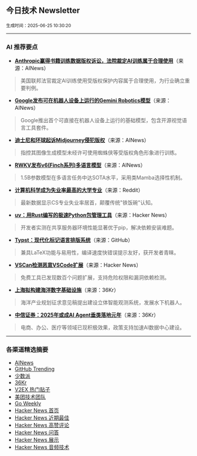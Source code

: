 ## 今日技术 Newsletter

<sub> 生成时间：2025-06-25 10:30:20</sub>


---

### AI 推荐要点

- **[Anthropic赢得书籍训练数据版权诉讼，法院裁定AI训练属于合理使用](https://entertainmentlawreview.lls.edu/authors-v-anthropic-the-legal-showdown-over-ai-copyright-and-fair-use/)**（来源：AINews）  
> 美国联邦法官裁定AI训练使用受版权保护内容属于合理使用，为行业确立重要判例。

- **[Google发布可在机器人设备上运行的Gemini Robotics模型](https://twitter.com/demishassabis/status/1937526283161809056)**（来源：AINews）  
> Google推出首个可直接在机器人设备上运行的基础模型，包含开源视觉语言工具套件。

- **[迪士尼和环球起诉Midjourney侵犯版权](https://twitter.com/DeepLearningAI/status/1937314755066171580)**（来源：AINews）  
> 指控其图像生成模型未经许可使用蜘蛛侠等受版权角色形象进行训练。

- **[RWKV发布v6(Finch系列)多语言模型](https://arxiv.org/abs/2404.05892)**（来源：AINews）  
> 1.5B参数模型在多语言任务中达SOTA水平，采用类Mamba选择性机制。

- **[计算机科学成为失业率最高的大学专业](https://www.reddit.com/r/OpenAI/comments/1ljg6oa/today_the_very_fields_once_hailed_as_bulletproof/)**（来源：Reddit）  
> 最新数据显示CS专业失业率居首，颠覆传统"铁饭碗"认知。

- **[uv：用Rust编写的极速Python包管理工具](https://news.ycombinator.com/item?id=44357411)**（来源：Hacker News）  
> 开发者实测在共享服务器环境性能显著优于pip，解决依赖安装难题。

- **[Typst：现代化标记语言排版系统](https://github.com/typst/typst)**（来源：GitHub）  
> 兼具LaTeX功能与易用性，编译速度快错误提示友好，获开发者青睐。

- **[VSCan检测恶意VSCode扩展](https://news.ycombinator.com/item?id=44371740)**（来源：Hacker News）  
> 免费工具已发现数百个问题扩展，支持危险权限和漏洞依赖检测。

- **[上海拟构建海洋数字基础设施](https://36kr.com/newsflashes/3351285494196870)**（来源：36Kr）  
> 海洋产业规划征求意见稿提出建设立体智能观测系统，发展水下机器人。

- **[中信证券：2025年或成AI Agent垂类落地元年](https://36kr.com/newsflashes/3351204081085063)**（来源：36Kr）  
> 电商、办公、医疗等领域已现积极效果，政策支持加速AI数据中心建设。

---

### 各渠道精选摘要
- [AINews](./ai_news_summary_2025-06-25.md)
- [GitHub Trending](./github_trending_2025-06-25.md)
- [少数派](./shaoshupai_2025-06-25.md)
- [36Kr](./36kr_summary_2025-06-25.md)
- [V2EX 热门贴子](./v2ex_hot_2025-06-25.md)
- [美团技术团队](./meituan_2025-06-25.md)
- [Go Weekly](./go_weekly_2025-06-25.md)
- [Hacker News 首页](./hacker_news_frontpage_2025-06-25.md)
- [Hacker News 近期最佳](./hacker_news_best_2025-06-25.md)
- [Hacker News 高赞评论](./hacker_news_top_comments_2025-06-25.md)
- [Hacker News 问答](./hacker_news_ask_2025-06-25.md)
- [Hacker News 展示](./hacker_news_show_2025-06-25.md)
- [Hacker News 音频技术](./hacker_news_audio_tech_2025-06-25.md)